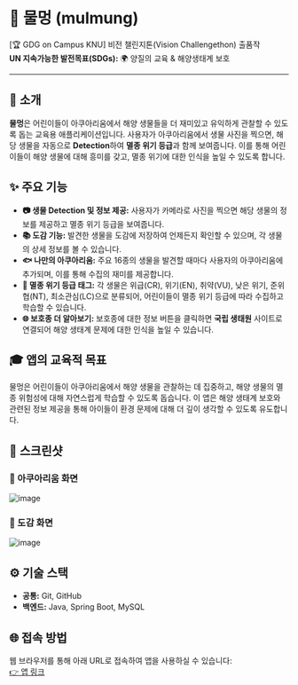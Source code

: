 # 🌊 물멍 (mulmung)

[🏆 GDG on Campus KNU] 비전 챌린지톤(Vision Challengethon) 출품작  
**UN 지속가능한 발전목표(SDGs):** 🌍 양질의 교육 & 해양생태계 보호

---

## 🐠 소개
**물멍**은 어린이들이 아쿠아리움에서 해양 생물들을 더 재미있고 유익하게 관찰할 수 있도록 돕는 교육용 애플리케이션입니다. 사용자가 아쿠아리움에서 생물 사진을 찍으면, 해당 생물을 자동으로 **Detection**하여 **멸종 위기 등급**과 함께 보여줍니다. 이를 통해 어린이들이 해양 생물에 대해 흥미를 갖고, 멸종 위기에 대한 인식을 높일 수 있도록 합니다.

## ✨ 주요 기능
- **📷 생물 Detection 및 정보 제공:** 사용자가 카메라로 사진을 찍으면 해당 생물의 정보를 제공하고 멸종 위기 등급을 보여줍니다.
- **📚 도감 기능:** 발견한 생물을 도감에 저장하여 언제든지 확인할 수 있으며, 각 생물의 상세 정보를 볼 수 있습니다.
- **🐟 나만의 아쿠아리움:** 주요 16종의 생물을 발견할 때마다 사용자의 아쿠아리움에 추가되며, 이를 통해 수집의 재미를 제공합니다.
- **🚨 멸종 위기 등급 태그:** 각 생물은 위급(CR), 위기(EN), 취약(VU), 낮은 위기, 준위협(NT), 최소관심(LC)으로 분류되어, 어린이들이 멸종 위기 등급에 따라 수집하고 학습할 수 있습니다.
- **🌐 보호종 더 알아보기:** 보호종에 대한 정보 버튼을 클릭하면 **국립 생태원** 사이트로 연결되어 해양 생태계 문제에 대한 인식을 높일 수 있습니다.

## 🎓 앱의 교육적 목표
물멍은 어린이들이 아쿠아리움에서 해양 생물을 관찰하는 데 집중하고, 해양 생물의 멸종 위험성에 대해 자연스럽게 학습할 수 있도록 돕습니다. 이 앱은 해양 생태계 보호와 관련된 정보 제공을 통해 아이들이 환경 문제에 대해 더 깊이 생각할 수 있도록 유도합니다.

## 📸 스크린샷
### 🐠 아쿠아리움 화면
![image](https://github.com/user-attachments/assets/e8ab70b0-1ae8-49bf-988c-5bc7aae332d1)

### 📖 도감 화면
![image](https://github.com/user-attachments/assets/315df024-bcab-4b3d-942c-75c33ee666b6)

## ⚙️ 기술 스택
- **공통:** Git, GitHub
- **백엔드:** Java, Spring Boot, MySQL

## 🌐 접속 방법
웹 브라우저를 통해 아래 URL로 접속하여 앱을 사용하실 수 있습니다:  
[👉 앱 링크](#)
